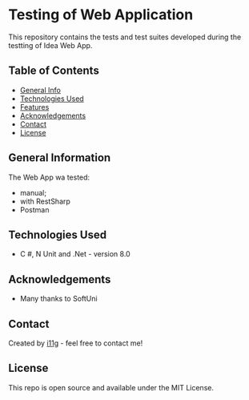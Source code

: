 # Testing of Web Application
This repository contains the tests and test suites developed during the testting of Idea Web App. 

## Table of Contents
* [General Info](#general-information)
* [Technologies Used](#technologies-used)
* [Features](#features)
* [Acknowledgements](#acknowledgements)
* [Contact](#contact)
* [License](#license) 

## General Information
The Web App wa tested:
- manual;
- with RestSharp
- Postman
## Technologies Used
- C #, N Unit and .Net - version 8.0

## Acknowledgements

- Many thanks to SoftUni

## Contact
Created by [i11g](https://i11g.github.io/) - feel free to contact me!

## License 
This repo is open source and available under the MIT License. 
